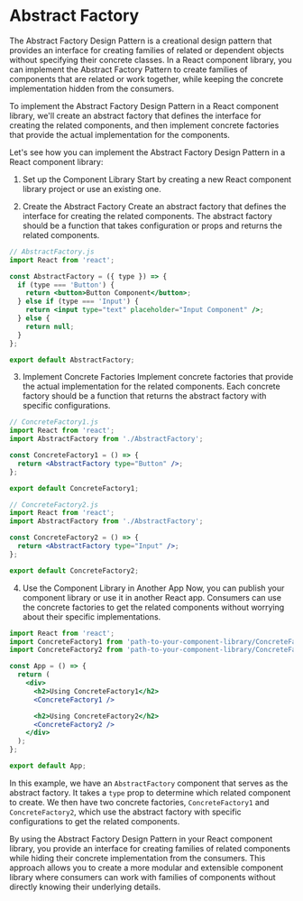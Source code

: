 # Abstract Factory

The Abstract Factory Design Pattern is a creational design pattern that provides an interface for creating families of related or dependent objects without specifying their concrete classes. In a React component library, you can implement the Abstract Factory Pattern to create families of components that are related or work together, while keeping the concrete implementation hidden from the consumers.

To implement the Abstract Factory Design Pattern in a React component library, we'll create an abstract factory that defines the interface for creating the related components, and then implement concrete factories that provide the actual implementation for the components.

Let's see how you can implement the Abstract Factory Design Pattern in a React component library:

1. Set up the Component Library
Start by creating a new React component library project or use an existing one.

2. Create the Abstract Factory
Create an abstract factory that defines the interface for creating the related components. The abstract factory should be a function that takes configuration or props and returns the related components.

```jsx
// AbstractFactory.js
import React from 'react';

const AbstractFactory = ({ type }) => {
  if (type === 'Button') {
    return <button>Button Component</button>;
  } else if (type === 'Input') {
    return <input type="text" placeholder="Input Component" />;
  } else {
    return null;
  }
};

export default AbstractFactory;
```

3. Implement Concrete Factories
Implement concrete factories that provide the actual implementation for the related components. Each concrete factory should be a function that returns the abstract factory with specific configurations.

```jsx
// ConcreteFactory1.js
import React from 'react';
import AbstractFactory from './AbstractFactory';

const ConcreteFactory1 = () => {
  return <AbstractFactory type="Button" />;
};

export default ConcreteFactory1;
```

```jsx
// ConcreteFactory2.js
import React from 'react';
import AbstractFactory from './AbstractFactory';

const ConcreteFactory2 = () => {
  return <AbstractFactory type="Input" />;
};

export default ConcreteFactory2;
```

4. Use the Component Library in Another App
Now, you can publish your component library or use it in another React app. Consumers can use the concrete factories to get the related components without worrying about their specific implementations.

```jsx
import React from 'react';
import ConcreteFactory1 from 'path-to-your-component-library/ConcreteFactory1';
import ConcreteFactory2 from 'path-to-your-component-library/ConcreteFactory2';

const App = () => {
  return (
    <div>
      <h2>Using ConcreteFactory1</h2>
      <ConcreteFactory1 />

      <h2>Using ConcreteFactory2</h2>
      <ConcreteFactory2 />
    </div>
  );
};

export default App;
```

In this example, we have an `AbstractFactory` component that serves as the abstract factory. It takes a `type` prop to determine which related component to create. We then have two concrete factories, `ConcreteFactory1` and `ConcreteFactory2`, which use the abstract factory with specific configurations to get the related components.

By using the Abstract Factory Design Pattern in your React component library, you provide an interface for creating families of related components while hiding their concrete implementation from the consumers. This approach allows you to create a more modular and extensible component library where consumers can work with families of components without directly knowing their underlying details.